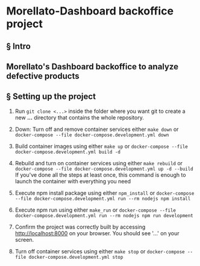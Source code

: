 # Morellato-Dashboard backoffice project

## § Intro

Morellato's Dashboard backoffice to analyze defective products
---

## § Setting up the project

1. Run `git clone <...>` inside the folder where you want git to create a new **...** directory that contains the whole repository.

2. Down: Turn off and remove container services either `make down` or `docker-compose --file docker-compose.development.yml down`

3. Build container images using either `make up` or `docker-compose --file docker-compose.development.yml build -d`

4. Rebuild and turn on container services using either `make rebuild` or `docker-compose --file docker-compose.development.yml up -d --build`
If you've done all the steps at least once, this command is enough to launch the container with everything you need

5. Execute npm install package using either `npm_install` or `docker-compose --file docker-compose.development.yml run --rm nodejs npm install`

6. Execute npm run using either `make_run` or `docker-compose --file docker-compose.development.yml run --rm nodejs npm run development`

7. Confirm the project was correctly built by accessing [http://localhost:8000](http://localhost:8000) on your browser. You should see '...' on your screen.

8. Turn off container services using either `make stop` or `docker-compose --file docker-compose.development.yml stop`

